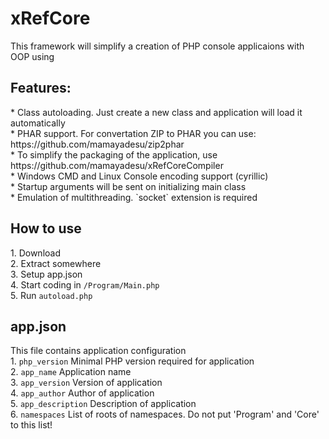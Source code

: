 # xRefCore
This framework will simplify a creation of PHP console applicaions with OOP using

<h2>Features:</h2>
* Class autoloading. Just create a new class and application will load it automatically<br>
* PHAR support. For convertation ZIP to PHAR you can use: https://github.com/mamayadesu/zip2phar<br>
* To simplify the packaging of the application, use https://github.com/mamayadesu/xRefCoreCompiler<br>
* Windows CMD and Linux Console encoding support (cyrillic)<br>
* Startup arguments will be sent on initializing main class<br>
* Emulation of multithreading. `socket` extension is required

<h2>How to use</h2>
1. Download<br>
2. Extract somewhere<br>
3. Setup app.json<br>
4. Start coding in <code>/Program/Main.php</code><br>
5. Run <code>autoload.php</code><br>

<h2>app.json</h2>
This file contains application configuration<br>
1. <code>php_version</code> Minimal PHP version required for application<br>
2. <code>app_name</code> Application name<br>
3. <code>app_version</code> Version of application<br>
4. <code>app_author</code> Author of application<br>
5. <code>app_description</code> Description of application<br>
6. <code>namespaces</code> List of roots of namespaces. Do not put 'Program' and 'Core' to this list!<br>
